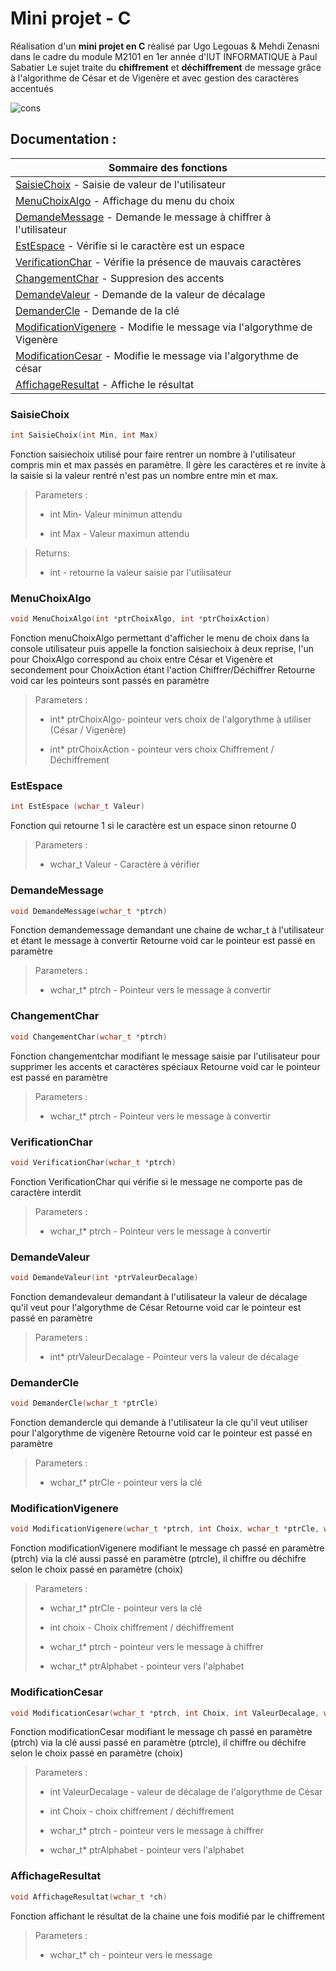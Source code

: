 # Mini projet - C

Réalisation d'un **mini projet en C** réalisé par Ugo Legouas & Mehdi Zenasni dans le cadre du module M2101 en 1er année d'IUT INFORMATIQUE à Paul Sabatier
Le sujet traite du **chiffrement** et **déchiffrement** de message grâce à l'algorithme de César et de Vigenère et avec gestion des caractères accentués


![cons](/uploads/881549f548234e3e4052515b71c18661/cons.PNG)

## Documentation : 
|Sommaire des fonctions                                                                                    |
| ------                                                                                                   |
|   [SaisieChoix](#saisiechoix) - Saisie de valeur de l'utilisateur                                        |
|   [MenuChoixAlgo](#menuchoixalgo) - Affichage du menu du choix                                           |
|   [DemandeMessage](#demandermessage) - Demande le message à chiffrer à l'utilisateur                     |
|   [EstEspace](#estespace) - Vérifie si le caractère est un espace                                        |
|   [VerificationChar](#demandevaleur) - Vérifie la présence de mauvais caractères                         |
|   [ChangementChar](#changementchar) - Suppresion des accents                                             |
|   [DemandeValeur](#demandevaleur) - Demande de la valeur de décalage                                     |
|   [DemanderCle](#demandercle) - Demande de la clé                                                        |
|   [ModificationVigenere](#modificationVigenere) - Modifie le message via l'algorythme de Vigenère        |
|   [ModificationCesar](#modificationCésar) - Modifie le message via l'algorythme de césar                 |
|   [AffichageResultat](#affichageresultat) - Affiche le résultat                                          |



### SaisieChoix
```c
int SaisieChoix(int Min, int Max)
```
Fonction saisiechoix utilisé pour faire rentrer un nombre à l'utilisateur compris min et max passés en paramètre.
Il gère les caractères et re invite à la saisie si la valeur rentré n'est pas un nombre entre min et max.

>Parameters :
>
>   * int Min- Valeur minimun attendu
>    
>   * int Max - Valeur maximun attendu

>Returns:
>
>  * int - retourne la valeur saisie par l'utilisateur

### MenuChoixAlgo
```c
void MenuChoixAlgo(int *ptrChoixAlgo, int *ptrChoixAction)
```

Fonction menuChoixAlgo permettant d'afficher le menu de choix dans la console utilisateur puis appelle la fonction saisiechoix à deux reprise,
l'un pour ChoixAlgo correspond au choix entre César et Vigenère et secondement pour ChoixAction étant l'action Chiffrer/Déchiffrer
Retourne void car les pointeurs sont passés en paramètre

>Parameters :
>
>  *  int* ptrChoixAlgo- pointeur vers choix de l'algorythme à utiliser (César / Vigenère)
>    
>  *  int* ptrChoixAction - pointeur vers choix Chiffrement / Déchiffrement
  

### EstEspace
```c
int EstEspace (wchar_t Valeur)
```
Fonction qui retourne 1 si le caractère est un espace sinon retourne 0
>Parameters :
>
>  *  wchar_t Valeur - Caractère à vérifier
>    

  
    
### DemandeMessage
```c
void DemandeMessage(wchar_t *ptrch)
```

Fonction demandemessage demandant une chaine de wchar_t à l'utilisateur et étant le message à convertir 
Retourne void car le pointeur est passé en paramètre

>Parameters :
>
>   * wchar_t* ptrch - Pointeur vers le message à convertir 
>    
   

### ChangementChar 
```c
void ChangementChar(wchar_t *ptrch)
```

Fonction changementchar modifiant le message saisie par l'utilisateur pour supprimer les accents et caractères spéciaux
Retourne void car le pointeur est passé en paramètre 

>Parameters :
>
> *   wchar_t* ptrch - Pointeur vers le message à convertir 
>

### VerificationChar
```c
void VerificationChar(wchar_t *ptrch)
```

Fonction VerificationChar qui vérifie si le message ne comporte pas de caractère interdit

>Parameters :
>
> *   wchar_t* ptrch - Pointeur vers le message à convertir 
>




### DemandeValeur
```c
void DemandeValeur(int *ptrValeurDecalage)
```

Fonction demandevaleur demandant à l'utilisateur la valeur de décalage qu'il veut pour l'algorythme de César
Retourne void car le pointeur est passé en paramètre 
>Parameters :
>
>*    int* ptrValeurDecalage - Pointeur vers la valeur de décalage
>    
   

### DemanderCle   
```c
void DemanderCle(wchar_t *ptrCle)
```

Fonction demandercle qui demande à l'utilisateur la cle qu'il veut utiliser pour l'algorythme de vigenère
Retourne void car le pointeur est passé en paramètre 

>Parameters :
>
>*    wchar_t* ptrCle - pointeur vers la clé
> 

    
### ModificationVigenere
```c
void ModificationVigenere(wchar_t *ptrch, int Choix, wchar_t *ptrCle, wchar_t *ptrAlphabet)
```

Fonction modificationVigenere modifiant le message ch passé en paramètre (ptrch) via la clé aussi passé en paramètre (ptrcle), 
il chiffre ou déchifre selon le choix passé en paramètre (choix)

>Parameters :
>
> *  wchar_t* ptrCle - pointeur vers la clé
>   
> *  int choix - Choix chiffrement / déchiffrement
>    
>   * wchar_t* ptrch - pointeur vers le message à chiffrer
>    
>   * wchar_t* ptrAlphabet - pointeur vers l'alphabet 
    
   

### ModificationCesar
```c
void ModificationCesar(wchar_t *ptrch, int Choix, int ValeurDecalage, wchar_t *ptrAlphabet)
```

Fonction modificationCesar modifiant le message ch passé en paramètre (ptrch) via la clé aussi passé en paramètre (ptrcle), 
il chiffre ou déchifre selon le choix passé en paramètre (choix)

>Parameters :
>
>   * int ValeurDecalage - valeur de décalage de l'algorythme de César
>    
>  *  int Choix - choix chiffrement / déchiffrement
>    
>  *  wchar_t* ptrch - pointeur vers le message à chiffrer
>    
>   * wchar_t* ptrAlphabet - pointeur vers l'alphabet 

### AffichageResultat
```c
void AffichageResultat(wchar_t *ch)
```

Fonction affichant le résultat de la chaine une fois modifié par le chiffrement 
>Parameters :
>
>   * wchar_t* ch - pointeur vers le message
>
>    
    
